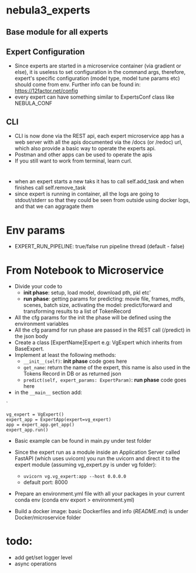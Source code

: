 # nebula3_experts
## Base module for all experts

## Expert Configuration
- Since experts are started in a microservice container (via gradient or else), it is useless to
  set configuration in the command args, therefore, expert's specific configuration
  (model type, model tune params etc) should come from env.
  Further info can be found in: https://12factor.net/config
- every expert can have something similar to ExpertsConf class like NEBULA_CONF

## CLI
- CLI is now done via the REST api, each expert microservice app has a web server with
  all the apis documented via the /docs (or /redoc) url, which also provide a basic way
  to operate the experts api.
- Postman and other apps can be used to operate the apis
- If you still want to work from terminal, learn curl.

#
- when an expert starts a new taks it has to call self.add_task and when finishes call self.remove_task
- since expert is running in container, all the logs are going to stdout/stderr so that they could be
  seen from outside using docker logs, and that we can aggragate them


# Env params
- EXPERT_RUN_PIPELINE: true/false run pipeline thread (default - false)

# From Notebook to Microservice
- Divide your code to
  -  **init phase**: setup, load model, download pth, pkl etc'
  - **run phase**: getting params for predicting: movie file, frames, mdfs, scenes, batch size, activating the model: predict/forward and transforming results to a list of TokenRecord
- All the cfg params for the init the phase will be defined using the environment variables
- All the cfg paramd for run phase are passed in the REST call (/predict) in the json body
- Create a class [ExpertName]Expert e.g: VgExpert which inherits from BaseExpert.
- Implement at least the following methods:
  - `__init__(self)`: **init phase** code goes here
  - `get_name`: return the name of the expert, this name is also used in the Tokens Record in DB or as returned json
  - `predict(self, expert_params: ExpertParam)`: **run phase** code goes here
- in the `__main__` section add:

 `

    vg_expert = VgExpert()
    expert_app = ExpertApp(expert=vg_expert)
    app = expert_app.get_app()
    expert_app.run()
- Basic example can be found in main.py under test folder

- Since the expert run as a module inside an Application Server called FastAPI (which uses uvicorn) you run the uvicorn and direct it to the expert module (assuming vg_expert.py is under vg folder):
  - `uvicorn vg.vg_expert:app --host 0.0.0.0`
  -  default port: 8000
- Prepare an environment.yml file with all your packages in your current conda env (conda env export > environment.yml)
- Build a docker image: basic Dockerfiles and info (*README.md*) is under Docker/microservice folder

# todo:
- add get/set logger level
- async operations



